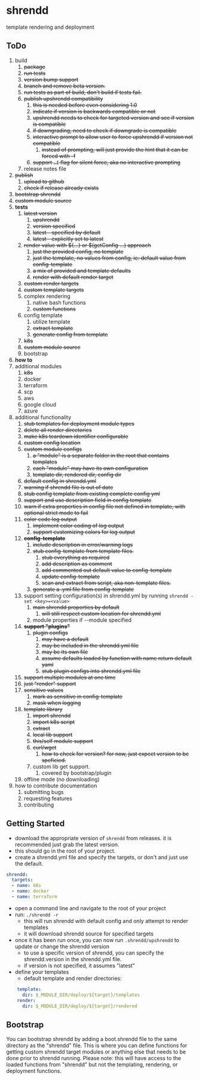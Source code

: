 # shrendd
template rendering and deployment

## ToDo
1. build
   1. ~~package~~
   2. ~~run tests~~
   3. ~~version bump support~~
   4. ~~branch and remove beta version.~~
   5. ~~run tests as part of build, don't build if tests fail.~~
   6. ~~publish upshrendd compatibility~~
      1. ~~this is needed before even considering 1.0~~
      2. ~~indicate if version is backwards compatible or not~~
      3. ~~upshrendd needs to check for targeted version and see if version is compatible~~
      4. ~~if downgrading, need to check if downgrade is compatible~~
      5. ~~interactive prompt to allow user to force upshrendd if version not compatible~~
         1. ~~instead of prompting, will just provide the hint that it can be forced with -f~~
      6. ~~support `-f` flag for silent force, aka no interactive prompting~~
   7. release notes file
2. ~~publish~~
   1. ~~upload to github~~
   2. ~~check if release already exists~~
3. ~~bootstrap shrendd~~
4. ~~custom module source~~
5. **tests**
   1. ~~latest version~~
      1. ~~upshrendd~~
      2. ~~version specified~~
      3. ~~latest - specified by default~~
      4. ~~latest - explicitly set to latest~~
   2. ~~render value with ${...} or $(getConfig ...) approach~~
      1. ~~just the provided config, no template~~
      2. ~~just the template, no values from config, ie: default value from config-template~~
      3. ~~a mix of provided and template defaults~~
      4. ~~render with default render target~~
   3. ~~custom render targets~~
   4. ~~custom template targets~~
   5. complex rendering
      1. native bash functions
      2. ~~custom functions~~
   6. config template
      1. utilize template
      2. ~~extract template~~
      3. ~~generate config from template~~
   7. ~~k8s~~
   8. ~~custom module source~~
   9. bootstrap
6. **how to**
7. additional modules
   1. ~~k8s~~
   2. docker
   3. terraform
   4. scp
   5. aws
   6. google cloud
   7. azure
8. additional functionality
   1. ~~stub templates for deployment module types~~
   2. ~~delete all render directories~~
   3. ~~make k8s teardown identifier configurable~~
   4. ~~custom config location~~
   5. ~~custom module configs~~
      1. ~~a "module" is a separate folder in the root that contains templates~~
      2. ~~each "module" may have its own configuration~~
      3. ~~template dir, rendered dir, config dir~~
   6. ~~default config in shrendd.yml~~
   7. ~~warning if shrendd file is out of date~~
   8. ~~stub config template from existing complete config yml~~
   9. ~~support and use description field in config template~~
   10. ~~warn if extra properties in config file not defined in template, with optional strict mode to fail~~
   11. ~~color code log output~~
       1. ~~implement color coding of log output~~
       2. ~~support customizing colors for log output~~
   12. ~~**config-template**~~
       1. ~~include description in error/warning logs~~
       2. ~~stub config-template from template files.~~
           1. ~~stub everything as required~~
           2. ~~add description as comment~~
           3. ~~add commented out default value to config-template~~
           4. ~~update config-template~~
           5. ~~scan and extract from script, aka non-template files.~~
       3. ~~generate a <config>.yml file from config-template~~
   13. support setting configuration(s) in shrendd.yml by running `shrendd -set <key>=<value>`
       1. ~~main shrendd properties by default~~
          1. ~~will still respect custom location for shrendd.yml~~
       2. module properties if --module <module> specified
   14. ~~**support "plugins"**~~
       1. ~~plugin configs~~
          1. ~~may have a default~~
          2. ~~may be included in the shrendd.yml file~~
          3. ~~may be its own file~~
          4. ~~assume defaults loaded by function with name return default yaml~~
          5. ~~stub plugin configs into shrendd.yml file~~
   15. ~~support multiple modules at one time~~
   16. ~~just "render" support~~
   17. ~~sensitive values~~
       1. ~~mark as sensitive in config-template~~
       2. ~~mask when logging~~
   18. ~~template library~~
       1. ~~import shrendd~~
       2. ~~import k8s script~~
       3. ~~extract~~
       4. ~~local lib support~~
       5. ~~this/self module support~~
       6. ~~curl/wget~~
          1. ~~how to check for version? for now, just expect version to be speficied.~~
       7. custom lib get support.
          1. covered by bootstrap/plugin
   19. offline mode (no downloading)
9. how to contribute documentation
   1. submitting bugs
   2. requesting features
   3. contributing

## Getting Started
* download the appropriate version of `shrendd` from releases. it is recommended just grab the latest version.
* this should go in the root of your project.
* create a shrendd.yml file and specify the targets, or don't and just use the default.
```yaml
shrendd:
  targets:
  - name: k8s
  - name: docker
  - name: terraform
```
* open a command line and navigate to the root of your project
* run: `./shrendd -r`
  * this will run shrendd with default config and only attempt to render templates
  * it will download shrendd source for specified targets
* once it has been run once, you can now run `.shrendd/upshrendd` to update or change the shrendd version
  * to use a specific version of shrendd, you can specify the shrendd.version in the shrendd.yml file.
  * if version is not specified, it assumes "latest"
* define your templates
  * default template and render directories:
```yaml
    template:
      dir: $_MODULE_DIR/deploy/${target}/templates
    render:
      dir: $_MODULE_DIR/deploy/${target}/rendered
```

## Bootstrap
You can bootstrap shrendd by adding a boot.shrendd file to the same directory as the "shrendd" file.
This is where you can define functions for getting custom shrendd target modules
or anything else that needs to be done prior to shrendd running. 
Please note: this will have access to the loaded functions from "shrendd" but not the templating, rendering, or deployment functions.
